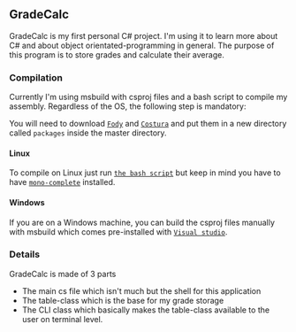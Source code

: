 ## GradeCalc

GradeCalc is my first personal C# project. I'm using it to learn more about C# and about object orientated-programming in general.
The purpose of this program is to store grades and calculate their average.

### Compilation
Currently I'm using msbuild with csproj files and a bash script to compile my assembly. 
Regardless of the OS, the following step is mandatory:

You will need to download [`Fody`](https://www.nuget.org/packages/Fody/) and [`Costura`](https://www.nuget.org/packages/Costura.Fody/) and put them in a new directory called `packages` inside the master directory.
#### Linux
To compile on Linux just run [`the bash script`](https://github.com/clragon/GradeCalc/blob/master/compile.sh) but keep in mind you have to have [`mono-complete`](https://www.mono-project.com/download/stable/) installed.
#### Windows
If you are on a Windows machine, you can build the csproj  files manually with msbuild which comes pre-installed with [`Visual studio`](https://visualstudio.microsoft.com/).

### Details
GradeCalc is made of 3 parts
- The main cs file which isn't much but the shell for this application
- The table-class which is the base for my grade storage
- The CLI class which basically makes the table-class available to the user on terminal level.

